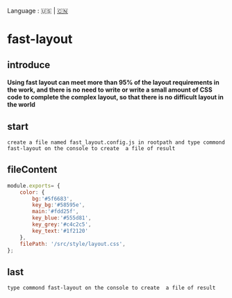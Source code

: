 
Language : 🇺🇸 | [🇨🇳](./README.zh-CN.md) 
# fast-layout
## introduce
#### Using fast layout can meet more than 95% of the layout requirements in the work, and there is no need to write or write a small amount of CSS code to complete the complex layout, so that there is no difficult layout in the world
## start
`create a file named fast_layout.config.js in rootpath and type commond fast-layout on the console to create  a file of result`
## fileContent
```js
module.exports= {
    color: {
        bg:'#5f6683',
        key_bg:'#58595e',
        main:'#fdd25f',
        key_blue:'#555d81',
        key_grey:'#c4c2c5',
        key_text:'#1f2120'
    },
    filePath: '/src/style/layout.css',
};
```
## last
`type commond fast-layout on the console to create  a file of result`

